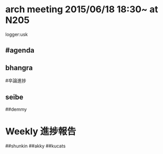 arch meeting 2015/06/18 18:30~ at N205
=====
logger:usk

#agenda
------

## bhangra

#卒論進捗
## seibe

##demmy

# Weekly 進捗報告

##shunkin
##akky
##kucats
